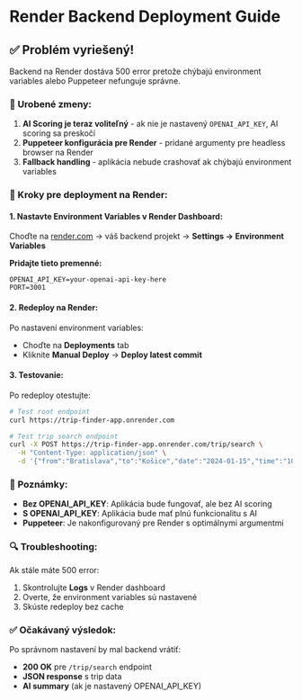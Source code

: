 # Render Backend Deployment Guide

## ✅ Problém vyriešený!

Backend na Render dostáva 500 error pretože chýbajú environment variables alebo Puppeteer nefunguje správne.

### 🔧 Urobené zmeny:

1. **AI Scoring je teraz voliteľný** - ak nie je nastavený `OPENAI_API_KEY`, AI scoring sa preskočí
2. **Puppeteer konfigurácia pre Render** - pridané argumenty pre headless browser na Render
3. **Fallback handling** - aplikácia nebude crashovať ak chýbajú environment variables

### 🚀 Kroky pre deployment na Render:

#### 1. **Nastavte Environment Variables v Render Dashboard:**

Choďte na [render.com](https://render.com) → váš backend projekt → **Settings → Environment Variables**

**Pridajte tieto premenné:**
```
OPENAI_API_KEY=your-openai-api-key-here
PORT=3001
```

#### 2. **Redeploy na Render:**

Po nastavení environment variables:
- Choďte na **Deployments** tab
- Kliknite **Manual Deploy** → **Deploy latest commit**

#### 3. **Testovanie:**

Po redeploy otestujte:
```bash
# Test root endpoint
curl https://trip-finder-app.onrender.com

# Test trip search endpoint
curl -X POST https://trip-finder-app.onrender.com/trip/search \
  -H "Content-Type: application/json" \
  -d '{"from":"Bratislava","to":"Košice","date":"2024-01-15","time":"10:00","adults":1}'
```

### 📝 Poznámky:

- **Bez OPENAI_API_KEY**: Aplikácia bude fungovať, ale bez AI scoring
- **S OPENAI_API_KEY**: Aplikácia bude mať plnú funkcionalitu s AI
- **Puppeteer**: Je nakonfigurovaný pre Render s optimálnymi argumentmi

### 🔍 Troubleshooting:

Ak stále máte 500 error:
1. Skontrolujte **Logs** v Render dashboard
2. Overte, že environment variables sú nastavené
3. Skúste redeploy bez cache

### ✅ Očakávaný výsledok:

Po správnom nastavení by mal backend vrátiť:
- **200 OK** pre `/trip/search` endpoint
- **JSON response** s trip data
- **AI summary** (ak je nastavený OPENAI_API_KEY)
